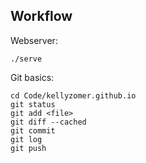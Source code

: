 ## Workflow

Webserver:

```
./serve
```

Git basics:

```
cd Code/kellyzomer.github.io
git status
git add <file>
git diff --cached
git commit
git log
git push
```
